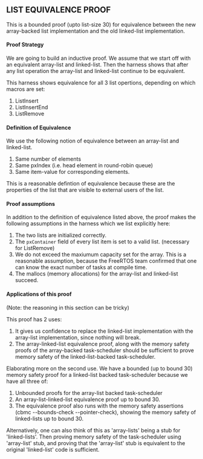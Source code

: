 ## LIST EQUIVALENCE PROOF

This is a bounded proof (upto list-size 30) for equivalence between the new array-backed list implementation and the old linked-list implementation.

#### Proof Strategy

We are going to build an inductive proof. We assume that we start off with an equivalent array-list and linked-list. Then the harness shows that after any list operation the array-list and linked-list continue to be equivalent.

This harness shows equivalence for all 3 list opertions, depending on which macros are set:
1) ListInsert
2) ListInsertEnd
3) ListRemove


#### Definition of Equivalence

We use the following notion of equivalence between an array-list and linked-list.
1) Same number of elements
2) Same pxIndex (i.e. head element in round-robin queue)
3) Same item-value for corresponding elements.

This is a reasonable defintion of equivalence because these are the properties of the list that are visible to external users of the list.


#### Proof assumptions

In addition to the definition of equivalence listed above, the proof makes the following assumptions in the harness which we list explicitly here:
1. The two lists are initialized correctly.
2. The `pxContainer` field of every list item is set to a valid list. (necessary for ListRemove)
3. We do not exceed the maxiumum capacity set for the array. This is a reasonable assumption, because the FreeRTOS team confirmed that one can know the exact number of tasks at compile time.
4. The mallocs (memory allocations) for the array-list and linked-list succeed.

#### Applications of this proof 

(Note: the reasoning in this section can be tricky)

This proof has 2 uses:
1) It gives us confidence to replace the linked-list implementation with the array-list implementation, since nothing will break.
2) The array-linked-list equivalence proof, along with the memory safety proofs of the array-backed task-scheduler should be sufficient to prove memory safety of the linked-list-backed task-scheduler.

Elaborating more on the second use. We have a bounded (up to bound 30) memory safety proof for a linked-list backed task-scheduler because we have all three of:
1) Unbounded proofs for the array-list backed task-scheduler 
2) An array-list-linked-list equivalence proof up to bound 30. 
3) The equivalence proof also runs with the memory safety assertions (cbmc --bounds-check --pointer-check), showing the memory safety of linked-lists up to bound 30.

Alternatively, one can also think of this as 'array-lists' being a stub for 'linked-lists'. Then proving memory safety of the task-scheduler using 'array-list' stub, and proving that the 'array-list' stub is equivalent to the original 'linked-list' code is sufficient.




